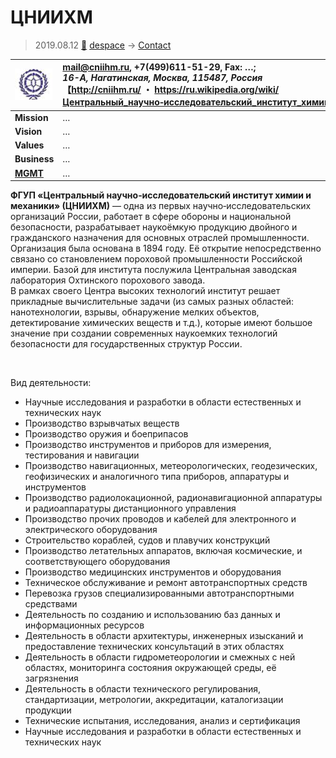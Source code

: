 # ЦНИИХМ
> 2019.08.12 [🚀](../../index/index.md) [despace](../index.md) → [Contact](../contact.md)

|[![](../f/con/c/cniihm_logo1_thumb.jpg)](../f/con/c/cniihm_logo1.png)|<mail@cniihm.ru>, +7(499)611-51-29, Fax: …;<br> *16-А, Нагатинская, Москва, 115487, Россия*<br> 【<http://cniihm.ru/> ・ <https://ru.wikipedia.org/wiki/Центральный_научно‑исследовательский_институт_химии_и_механики>】|
|:--|:--|
|**Mission**|…|
|**Vision**|…|
|**Values**|…|
|**Business**|…|
|**[MGMT](../mgmt.md)**|…|

**ФГУП «Центральный научно‑исследовательский институт химии и механики» (ЦНИИХМ)** — одна из первых научно‑исследовательских организаций России, работает в сфере обороны и национальной безопасности, разрабатывает наукоёмкую продукцию двойного и гражданского назначения для основных отраслей промышленности. Организация была основана в 1894 году. Её открытие непосредственно связано со становлением пороховой промышленности Российской империи. Базой для института послужила Центральная заводская лаборатория Охтинского порохового завода.  
В рамках своего Центра высоких технологий институт решает прикладные вычислительные задачи (из самых разных областей: нанотехнологии, взрывы, обнаружение мелких объектов, детектирование химических веществ и т.д.), которые имеют большое значение при создании современных наукоемких технологий безопасности для государственных структур России.


<p style="page-break-after:always"> </p>

Вид деятельности:

   - Научные исследования и разработки в области естественных и технических наук
   - Производство взрывчатых веществ
   - Производство оружия и боеприпасов
   - Производство инструментов и приборов для измерения, тестирования и навигации
   - Производство навигационных, метеорологических, геодезических, геофизических и аналогичного типа приборов, аппаратуры и инструментов
   - Производство радиолокационной, радионавигационной аппаратуры и радиоаппаратуры дистанционного управления
   - Производство прочих проводов и кабелей для электронного и электрического оборудования
   - Строительство кораблей, судов и плавучих конструкций
   - Производство летательных аппаратов, включая космические, и соответствующего оборудования
   - Производство медицинских инструментов и оборудования
   - Техническое обслуживание и ремонт автотранспортных средств
   - Перевозка грузов специализированными автотранспортными средствами
   - Деятельность по созданию и использованию баз данных и информационных ресурсов
   - Деятельность в области архитектуры, инженерных изысканий и предоставление технических консультаций в этих областях
   - Деятельность в области гидрометеорологии и смежных с ней областях, мониторинга состояния окружающей среды, её загрязнения
   - Деятельность в области технического регулирования, стандартизации, метрологии, аккредитации, каталогизации продукции
   - Технические испытания, исследования, анализ и сертификация
   - Научные исследования и разработки в области естественных и технических наук
